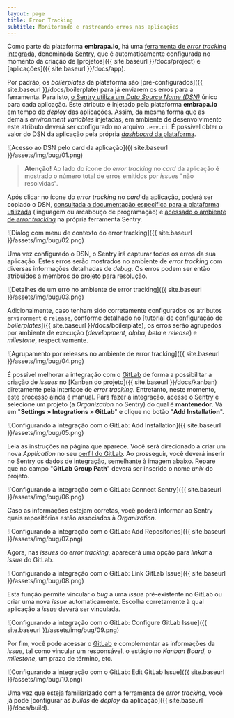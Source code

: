 ```yaml
---
layout: page
title: Error Tracking
subtitle: Monitorando e rastreando erros nas aplicações
---
```


Como parte da plataforma **embrapa.io**, há uma [ferramenta de _error tracking_ integrada](https://bug.embrapa.io), denominada [Sentry](https://sentry.io), que é automaticamente configurada no momento da criação de [projetos]({{ site.baseurl }}/docs/project) e [aplicações]({{ site.baseurl }}/docs/app).

Por padrão, os _boilerplates_ da plataforma são [pré-configurados]({{ site.baseurl }}/docs/boilerplate) para já enviarem os erros para a ferramenta. Para isto, [o Sentry utiliza um _Data Source Name (DSN)_](https://docs.sentry.io/product/sentry-basics/dsn-explainer/) único para cada aplicação. Este atributo é injetado pela plataforma **embrapa.io** em tempo de _deploy_ das aplicações. Assim, da mesma forma que as demais _environment variables_ injetadas, em ambiente de desenvolvimento este atributo deverá ser configurado no arquivo ```.env.ci```. É possível obter o valor do DSN da aplicação pela própria [_dashboard_ da plataforma](https://dashboard.embrapa.io).

![Acesso ao DSN pelo card da aplicação]({{ site.baseurl }}/assets/img/bug/01.png)

> **Atenção!** Ao lado do ícone do _error tracking_ no _card_ da aplicação é mostrado o número total de erros emitidos por _issues_ "não resolvidas".

Após clicar no ícone do _error tracking_ no _card_ da aplicação, poderá ser copiado o DSN, [consultada a documentação específica para a plataforma utilizada](https://docs.sentry.io/platforms/) (linguagem ou arcabouço de programação) e [acessado o ambiente de _error tracking_](https://bug.embrapa.io) na própria ferramenta Sentry.

![Dialog com menu de contexto do error tracking]({{ site.baseurl }}/assets/img/bug/02.png)

Uma vez configurado o DSN, o Sentry irá capturar todos os erros da sua aplicação. Estes erros serão mostrados no ambiente de _error tracking_ com diversas informações detalhadas de _debug_. Os erros podem ser então atribuídos a membros do projeto para resolução.

![Detalhes de um erro no ambiente de error tracking]({{ site.baseurl }}/assets/img/bug/03.png)

Adicionalmente, caso tenham sido corretamente configurados os atributos ```environment``` e ```release```, conforme detalhado no [tutorial de configuração de _boilerplates_]({{ site.baseurl }}/docs/boilerplate), os erros serão agrupados por ambiente de execução (_development_, _alpha_, _beta_ e _release_) e _milestone_, respectivamente.

![Agrupamento por releases no ambiente de error tracking]({{ site.baseurl }}/assets/img/bug/04.png)

É possível melhorar a integração com o [GitLab](https://git.embrapa.io) de forma a possibilitar a criação de _issues_ no [Kanban do projeto]({{ site.baseurl }}/docs/kanban) diretamente pela interface de _error tracking_. Entretanto, neste momento, <u>este processo ainda é manual</u>. Para fazer a integração, acesse o [Sentry](https://bug.embrapa.io) e selecione um projeto (a _Organization_ no Sentry) do qual é **mantenedor**. Vá em "**Settings » Integrations » GitLab**" e clique no botão "**Add Installation**".

![Configurando a integração com o GitLab: Add Installation]({{ site.baseurl }}/assets/img/bug/05.png)

Leia as instruções na página que aparece. Você será direcionado a criar um nova _Application_ no seu [perfil do GitLab](https://git.embrapa.io/-/profile/applications). Ao prosseguir, você deverá inserir no Sentry os dados de integração, semelhante à imagem abaixo. Repare que no campo "**GitLab Group Path**" deverá ser inserido o nome _unix_ do projeto.

![Configurando a integração com o GitLab: Connect Sentry]({{ site.baseurl }}/assets/img/bug/06.png)

Caso as informações estejam corretas, você poderá informar ao Sentry quais repositórios estão associados à _Organization_.

![Configurando a integração com o GitLab: Add Repositories]({{ site.baseurl }}/assets/img/bug/07.png)

Agora, nas _issues_ do _error tracking_, aparecerá uma opção para _linkar_ a _issue_ do GitLab.

![Configurando a integração com o GitLab: Link GitLab Issue]({{ site.baseurl }}/assets/img/bug/08.png)

Esta função permite vincular o _bug_ a uma _issue_ pré-existente no GitLab ou criar uma nova _issue_ automaticamente. Escolha corretamente à qual aplicação a _issue_ deverá ser vinculada.

![Configurando a integração com o GitLab: Configure GitLab Issue]({{ site.baseurl }}/assets/img/bug/09.png)

Por fim, você pode acessar o [GitLab](https://git.embrapa.io) e complementar as informações da _issue_, tal como vincular um responsável, o estágio no _Kanban Board_, o _milestone_, um prazo de término, etc.

![Configurando a integração com o GitLab: Edit GitLab Issue]({{ site.baseurl }}/assets/img/bug/10.png)

Uma vez que esteja familiarizado com a ferramenta de _error tracking_, você já pode [configurar as _builds_ de _deploy_ da aplicação]({{ site.baseurl }}/docs/build).
